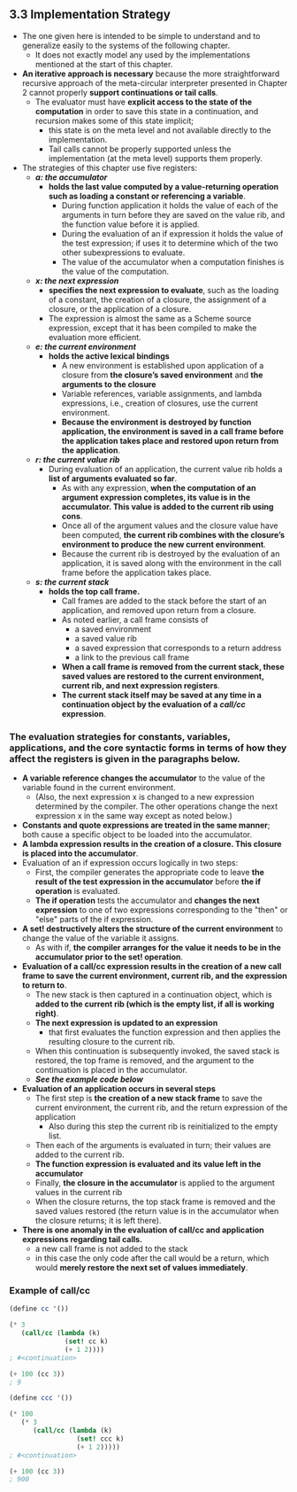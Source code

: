 ## 3.3 Implementation Strategy
- The one given here is intended to be simple to understand and to generalize easily to the systems of the following chapter.
    - It does not exactly model any used by the implementations mentioned at the start of this chapter.
- **An iterative approach is necessary** because the more straightforward recursive approach of the meta-circular interpreter presented in Chapter 2 cannot properly **support continuations or tail calls**.
    - The evaluator must have **explicit access to the state of the computation** in order to save this state in a continuation, and recursion makes some of this state implicit;
        - this state is on the meta level and not available directly to the implementation.
        - Tail calls cannot be properly supported unless the implementation (at the meta level) supports them properly.
- The strategies of this chapter use five registers:
  - ***a: the accumulator***
    - **holds the last value computed by a value-returning operation such as loading a constant or referencing a variable**.
        - During function application it holds the value of each of the arguments in turn before they are saved on the value rib, and the function value before it is applied.
        - During the evaluation of an if expression it holds the value of the test expression; if uses it to determine which of the two other subexpressions to evaluate.
        - The value of the accumulator when a computation finishes is the value of the computation.
  - ***x: the next expression***
    - **specifies the next expression to evaluate**, such as the loading of a constant, the creation of a closure, the assignment of a closure, or the application of a closure.
    - The expression is almost the same as a Scheme source expression, except that it has been compiled to make the evaluation more efficient.
  - ***e: the current environment***
    - **holds the active lexical bindings**
        - A new environment is established upon application of a closure from **the closure’s saved environment** and **the arguments to the closure**
        - Variable references, variable assignments, and lambda expressions, i.e., creation of closures, use the current environment.
        - **Because the environment is destroyed by function application, the environment is saved in a call frame before the application takes place and restored upon return from the application**. 
  - ***r: the current value rib***
    - During evaluation of an application, the current value rib holds a **list of arguments evaluated so far**.
        - As with any expression, **when the computation of an argument expression completes, its value is in the accumulator. This value is added to the current rib using cons**.
        - Once all of the argument values and the closure value have been computed, **the current rib combines with the closure’s environment to produce the new current environment**.
        - Because the current rib is destroyed by the evaluation of an application, it is saved along with the environment in the call frame before the application takes place.
  - ***s: the current stack***
    - **holds the top call frame.**
        - Call frames are added to the stack before the start of an application, and removed upon return from a closure.
        - As noted earlier, a call frame consists of
            - a saved environment
            - a saved value rib
            - a saved expression that corresponds to a return address
            - a link to the previous call frame
        - **When a call frame is removed from the current stack, these saved values are restored to the current environment, current rib, and next expression registers**.
        - **The current stack itself may be saved at any time in a continuation object by the evaluation of a** ***call/cc*** **expression**.

### The evaluation strategies for constants, variables, applications, and the core syntactic forms in terms of how they affect the registers is given in the paragraphs below.

- **A variable reference changes the accumulator** to the value of the variable found in the current environment.
    - (Also, the next expression x is changed to a new expression determined by the compiler. The other operations change the next expression x in the same way except as noted below.)
- **Constants and quote expressions are treated in the same manner**; both cause a specific object to be loaded into the accumulator.
- **A lambda expression results in the creation of a closure. This closure is placed into the accumulator**.
- Evaluation of an if expression occurs logically in two steps:
    - First, the compiler generates the appropriate code to leave **the result of the test expression in the accumulator** before **the if operation** is evaluated.
    - **The if operation** tests the accumulator and **changes the next expression** to one of two expressions corresponding to the "then" or "else" parts of the if expression.
- **A set! destructively alters the structure of the current environment** to change the value of the variable it assigns.
    - As with if, **the compiler arranges for the value it needs to be in the accumulator prior to the set! operation**.
- **Evaluation of a call/cc expression results in the creation of a new call frame to save the current environment, current rib, and the expression to return to**.
    - The new stack is then captured in a continuation object, which is **added to the current rib (which is the empty list, if all is working right)**.
    - **The next expression is updated to an expression**
        - that first evaluates the function expression and then applies the resulting closure to the current rib.
    - When this continuation is subsequently invoked, the saved stack is restored, the top frame is removed, and the argument to the continuation is placed in the accumulator.
    - ***See the example code below***
- **Evaluation of an application occurs in several steps**
    - The first step is **the creation of a new stack frame** to save the current environment, the current rib, and the return expression of the application
        - Also during this step the current rib is reinitialized to the empty list.
    - Then each of the arguments is evaluated in turn; their values are added to the current rib.
    - **The function expression is evaluated and its value left in the accumulator**
    - Finally, **the closure in the accumulator** is applied to the argument values in the current rib
    - When the closure returns, the top stack frame is removed and the saved values restored (the return value is in the accumulator when the closure returns; it is left there).
- **There is one anomaly in the evaluation of call/cc and application expressions regarding tail calls.**
    - a new call frame is not added to the stack
    - in this case the only code after the call would be a return, which would **merely restore the next set of values immediately**.

### Example of call/cc
```scheme
(define cc '())

(* 3
   (call/cc (lambda (k)
              (set! cc k)
              (+ 1 2))))
; #<continuation>

(+ 100 (cc 3))
; 9

(define ccc '())

(* 100
   (* 3
      (call/cc (lambda (k)
                 (set! ccc k)
                 (+ 1 2)))))
; #<continuation>

(+ 100 (cc 3))
; 900
```

